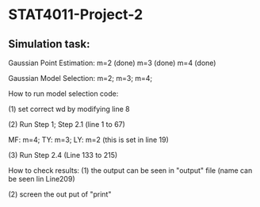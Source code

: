 # STAT4011-Project-2
## Simulation task:
Gaussian Point Estimation: m=2 (done) m=3 (done) m=4 (done)

Gaussian Model Selection: m=2; m=3; m=4;

How to run model selection code: 

(1) set correct wd by modifying line 8

(2) Run Step 1; Step 2.1 (line 1 to 67) 

MF: m=4; TY: m=3; LY: m=2 (this is set in line 19)

(3) Run Step 2.4 (Line 133 to 215)

How to check results:
(1) the output can be seen in "output" file (name can be seen lin Line209)

(2) screen the out put of "print"
